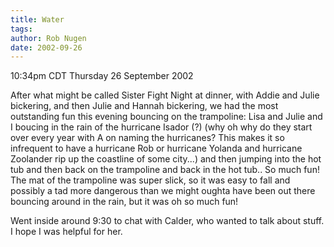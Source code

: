 ```yaml
---
title: Water
tags: 
author: Rob Nugen
date: 2002-09-26
---
```


<p class=date>10:34pm CDT Thursday 26 September 2002</p>

<p>After what might be called Sister Fight Night at dinner, with Addie
and Julie bickering, and then Julie and Hannah bickering, we had the
most outstanding fun this evening bouncing on the trampoline: Lisa and
Julie and I boucing in the rain of the hurricane Isador (?) (why oh
why do they start over every year with A on naming the hurricanes?
This makes it so infrequent to have a hurricane Rob or hurricane
Yolanda and hurricane Zoolander rip up the coastline of some city...)
and then jumping into the hot tub and then back on the trampoline and
back in the hot tub..  So much fun!  The mat of the trampoline was
super slick, so it was easy to fall and possibly a tad more dangerous
than we might oughta have been out there bouncing around in the rain,
but it was oh so much fun!</p>

<p>Went inside around 9:30 to chat with Calder, who wanted to talk
about stuff.  I hope I was helpful for her.</p>

